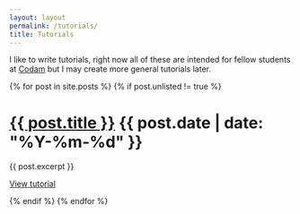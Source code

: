 ```yaml
---
layout: layout
permalink: /tutorials/
title: Tutorials
---
```

I like to write tutorials, right now all of these are intended for fellow
students at [Codam](https://www.codam.nl/) but I may create more general
tutorials later.

{% for post in site.posts %}
{% if post.unlisted != true %}
  <h1>
    <a href="{{ post.url }}">{{ post.title }}</a>
    <span class="date">{{ post.date | date: "%Y-%m-%d" }}</span>
  </h1>
  <div class="excerpt">
    {{ post.excerpt }}
  </div>
  <p><a href="{{ post.url }}">View tutorial</a></p>
{% endif %}
{% endfor %}
